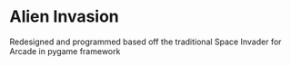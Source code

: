 # Alien Invasion


Redesigned and programmed based off the traditional Space Invader for Arcade in pygame framework